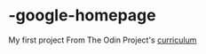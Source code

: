 # -google-homepage
My first project
From The Odin Project's [curriculum](http://www.theodinproject.com/courses/web-development-101/lessons/html-css)
